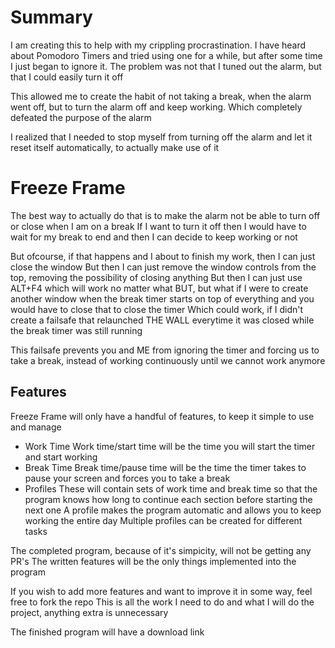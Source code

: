 # Summary
I am creating this to help with my crippling procrastination. I have heard about Pomodoro Timers and tried using one for a while, but after some time I just began to ignore it. The problem was not that I tuned out the alarm, but that I could easily turn it off

This allowed me to create the habit of not taking a break, when the alarm went off, but to turn the alarm off and keep working. Which completely defeated the purpose of the alarm

I realized that I needed to stop myself from turning off the alarm and let it reset itself automatically, to actually make use of it

# Freeze Frame
The best way to actually do that is to make the alarm not be able to turn off or close when I am on a break
If I want to turn it off then I would have to wait for my break to end and then I can decide to keep working or not

But ofcourse, if that happens and I about to finish my work, then I can just close the window
But then I can just remove the window controls from the top, removing the possibility of closing anything
But then I can just use ALT+F4 which will work no matter what
BUT, but what if I were to create another window when the break timer starts on top of everything and you would have to close that to close the timer
Which could work, if I didn't create a failsafe that relaunched THE WALL everytime it was closed while the break timer was still running

This failsafe prevents you and ME from ignoring the timer and forcing us to take a break, instead of working continuously until we cannot work anymore

## Features
Freeze Frame will only have a handful of features, to keep it simple to use and manage
- Work Time
    Work time/start time will be the time you will start the timer and start working
- Break Time
    Break time/pause time will be the time the timer takes to pause your screen and forces you to take a break
- Profiles
    These will contain sets of work time and break time so that the program knows how long to continue each section before starting the next one
    A profile makes the program automatic and allows you to keep working the entire day
    Multiple profiles can be created for different tasks

The completed program, because of it's simpicity, will not be getting any PR's
The written features will be the only things implemented into the program

If you wish to add more features and want to improve it in some way, feel free to fork the repo
This is all the work I need to do and what I will do the project, anything extra is unnecessary

The finished program will have a download link <here>
